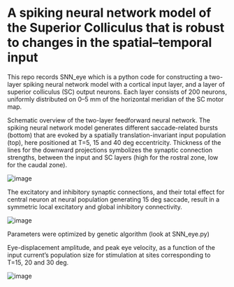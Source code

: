 # A spiking neural network  model of the Superior Colliculus  that is robust to changes  in the spatial–temporal input
This repo records SNN_eye which is a python code for constructing a two-layer spiking neural network model with a cortical input 
layer, and a layer of superior colliculus (SC) output neurons. Each layer consists of 200 neurons, uniformly distributed on 0–5 mm of the horizontal meridian of the SC motor map.

Schematic overview of the two-layer feedforward neural network. The spiking neural network model generates different saccade-related bursts (bottom) that are evoked by a spatially translation-invariant input population (top), here positioned at T=5, 15 and 40 deg eccentricity. Thickness of the lines for the downward projections symbolizes the synaptic connection strengths, between the input and SC layers (high for the rostral zone, low for the caudal zone).


![image](https://github.com/user-attachments/assets/4d36e7b5-7345-4140-aad7-158dc7857c85)


The excitatory and inhibitory synaptic connections, and their total effect  for central neuron at neural population generating 15 deg saccade, result in a symmetric local excitatory and global inhibitory connectivity. 

![image](https://github.com/user-attachments/assets/ef1be35f-388e-4451-a5d7-75d51fc401aa)

Parameters were optimized by genetic algorithm (look at SNN_eye.py)


Eye-displacement amplitude, and peak eye velocity, as a function of the input current’s population size for stimulation at sites corresponding to T=15, 20 and 30 deg. 

![image](https://github.com/user-attachments/assets/27c65007-fd68-474b-a0ae-591a7d3e80ca)


